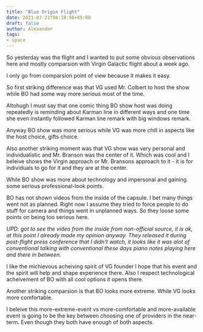 ```yaml
---
title: "Blue Origin Flight"
date: 2021-07-21T06:19:56+05:00
draft: false
author: Alexander
tags:
- space
---
```


So yesterday was the flight and I wanted to put some obvious observations here and mostly comparsion with Virgin Galactic flight about a week ago.

I only go from comparsion point of view because it makes it easy.

So first striking difference was that VG used Mr. Colbert to host the show while BO had some way more serious most of the time.

Altohugh I must say that one comic thing BO show host was doing repeatedly is reminding about Karman line in different ways and one time she even instantly followed Karman line remark with big windows remark.

Anyway BO show was more serious while VG was more chill in aspects like the host choice, gifts choice.

Also another striking moment was that VG show was very personal and individualistic and Mr. Branson was the center of it.
Which was cool and I beleive shows the Virgin approach or Mr. Bransons approach to it - it is for individuals to go for it and they are at the center.

While BO show was more about technology and impersonal and gaining some serious professional-look points.

BO has not shown videos from the inside of the capsule.
I bet many things went not as planned.
Right now I assume they tried to force people to do stuff for camera and things went in unplanned ways.
So they loose some points on being too serious here.

*UPD: got to see the video from the inside from non-official source, it is ok, at this point I already made my opinion anyway. They released it during post-flight press conference that I didn't watch, it looks like it was alot of conventional talking with conventional these days piano notes playing here and there in between.*

I like the michievous acheiving spirit of VG founder I hope that his event and the spirit will help and shape experience there.
Also I respect technological acheivement of BO with all cool options it opens there.

Another striking comparsion is that BO looks more extreme. While VG looks more comfortable.

I beleive this more-extreme-event vs more-comfortable and more-available event is going to be the key between choosing one of providers in the near-term.
Even though they both have enough of both aspects.
